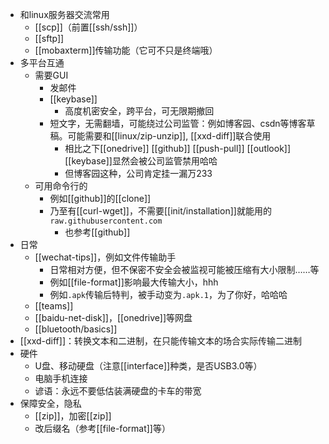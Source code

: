 - 和linux服务器交流常用
  - [[scp]]（前置[[ssh/ssh]]）
  - [[sftp]]
  - [[mobaxterm]]传输功能（它可不只是终端哦）
- 多平台互通
  - 需要GUI
    - 发邮件
    - [[keybase]]
      - 高度机密安全，跨平台，可无限期撤回
    - 短文字，无需翻墙，可能绕过公司监管：例如博客园、csdn等博客草稿。可能需要和[[linux/zip-unzip]], [[xxd-diff]]联合使用
      - 相比之下[[onedrive]] [[github]] [[push-pull]] [[outlook]] [[keybase]]显然会被公司监管禁用哈哈
      - 但博客园这种，公司肯定挂一漏万233
  - 可用命令行的
    - 例如[[github]]的[[clone]]
    - 乃至有[[curl-wget]]，不需要[[init/installation]]就能用的`raw.githubusercontent.com`
      - 也参考[[github]]
- 日常
  - [[wechat-tips]]，例如文件传输助手
    - 日常相对方便，但不保密不安全会被监视可能被压缩有大小限制……等
    - 例如[[file-format]]影响最大传输大小，hhh
    - 例如`.apk`传输后特判，被手动变为`.apk.1`，为了你好，哈哈哈
  - [[teams]]
  - [[baidu-net-disk]]，[[onedrive]]等网盘
  - [[bluetooth/basics]]
- [[xxd-diff]]：转换文本和二进制，在只能传输文本的场合实际传输二进制
- 硬件
  - U盘、移动硬盘（注意[[interface]]种类，是否USB3.0等）
  - 电脑手机连接
  - 谚语：永远不要低估装满硬盘的卡车的带宽
- 保障安全，隐私
  - [[zip]]，加密[[zip]]
  - 改后缀名（参考[[file-format]]等）